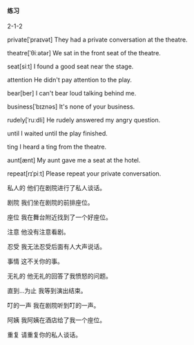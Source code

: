 #### 练习

2-1-2

private[ˈpraɪvət]	They had a private conversation at the theatre.

theatre[ˈθiːətər]	We sat in the front seat of the theatre.

seat[siːt]	I found a good seat near the stage.

attention	He didn't pay attention to the play.

bear[ber]	I can't bear loud talking behind me.

business[ˈbɪznəs]	It's none of your business.

rudely[ˈruːdli]	He rudely answered my angry question.

until	I waited until the play finished.

ting	I heard a ting from the theatre.

aunt[ænt]	My aunt gave me a seat at the hotel.

repeat[rɪˈpiːt]	Please repeat your private conversation.





私人的	他们在剧院进行了私人谈话。

剧院	我们坐在剧院的前排座位。

座位	我在舞台附近找到了一个好座位。

注意	他没有注意看剧。

忍受	我无法忍受后面有人大声说话。

事情	这不关你的事。

无礼的	他无礼的回答了我愤怒的问题。

直到...为止	我等到演出结束。

叮的一声	我在剧院听到叮的一声。

阿姨	我阿姨在酒店给了我一个座位。

重复	请重复你的私人谈话。

